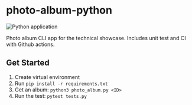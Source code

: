# photo-album-python
![Python application](https://github.com/rjnay1984/photo-album-python/workflows/Python%20application/badge.svg)

Photo album CLI app for the technical showcase. Includes unit test and CI with Github actions.

## Get Started
1. Create virtual environment
2. Run `pip install -r requirements.txt`
3. Get an album: `python3 photo_album.py <ID>`
4. Run the test: `pytest tests.py`